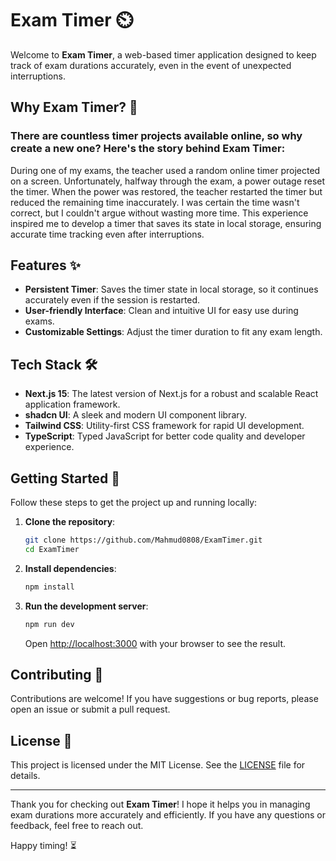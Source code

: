 # Exam Timer ⏲️

Welcome to **Exam Timer**, a web-based timer application designed to keep track of exam durations accurately, even in the event of unexpected interruptions. 

## Why Exam Timer? 🤔

### There are countless timer projects available online, so why create a new one? Here's the story behind Exam Timer:

During one of my exams, the teacher used a random online timer projected on a screen. Unfortunately, halfway through the exam, a power outage reset the timer. When the power was restored, the teacher restarted the timer but reduced the remaining time inaccurately. I was certain the time wasn't correct, but I couldn't argue without wasting more time. This experience inspired me to develop a timer that saves its state in local storage, ensuring accurate time tracking even after interruptions.

## Features ✨

- **Persistent Timer**: Saves the timer state in local storage, so it continues accurately even if the session is restarted.
- **User-friendly Interface**: Clean and intuitive UI for easy use during exams.
- **Customizable Settings**: Adjust the timer duration to fit any exam length.

## Tech Stack 🛠️

- **Next.js 15**: The latest version of Next.js for a robust and scalable React application framework.
- **shadcn UI**: A sleek and modern UI component library.
- **Tailwind CSS**: Utility-first CSS framework for rapid UI development.
- **TypeScript**: Typed JavaScript for better code quality and developer experience.

## Getting Started 🚀

Follow these steps to get the project up and running locally:

1. **Clone the repository**:
    ```bash
    git clone https://github.com/Mahmud0808/ExamTimer.git
    cd ExamTimer
    ```

2. **Install dependencies**:
    ```bash
    npm install
    ```

3. **Run the development server**:
    ```bash
    npm run dev
    ```
    Open [http://localhost:3000](http://localhost:3000) with your browser to see the result.

## Contributing 🤝

Contributions are welcome! If you have suggestions or bug reports, please open an issue or submit a pull request.

## License 📄

This project is licensed under the MIT License. See the [LICENSE](LICENSE) file for details.

---

Thank you for checking out **Exam Timer**! I hope it helps you in managing exam durations more accurately and efficiently. If you have any questions or feedback, feel free to reach out.

Happy timing! ⏳
